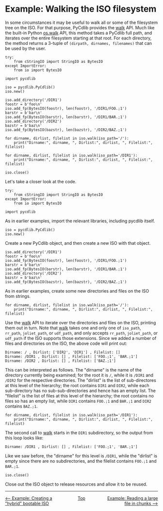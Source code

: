 # Example: Walking the ISO filesystem

In some circumstances it may be useful to walk all or some of the filesystem tree on the ISO.  For that purpose, PyCdlib provides the [walk](pycdlib-api.html#PyCdlib-walk) API.  Much like the built-in Python [os.walk](https://docs.python.org/3.6/library/os.html#os.walk) API, this method takes a PyCdlib full path, and iterates over the entire filesystem starting at that root.  For each directory, the method returns a 3-tuple of `(dirpath, dirnames, filenames)` that can be used by the user.

```
try:
    from cStringIO import StringIO as BytesIO
except ImportError:
    from io import BytesIO

import pycdlib

iso = pycdlib.PyCdlib()
iso.new()

iso.add_directory('/DIR1')
foostr = b'foo\n'
iso.add_fp(BytesIO(foostr), len(foostr), '/DIR1/FOO.;1')
barstr = b'bar\n'
iso.add_fp(BytesIO(barstr), len(barstr), '/DIR1/BAR.;1')
iso.add_directory('/DIR2')
bazstr = b'baz\n'
iso.add_fp(BytesIO(bazstr), len(bazstr), '/DIR2/BAZ.;1')

for dirname, dirlist, filelist in iso.walk(iso_path='/'):
    print("Dirname:", dirname, ", Dirlist:", dirlist, ", Filelist:", filelist)

for dirname, dirlist, filelist in iso.walk(iso_path='/DIR1'):
    print("Dirname:", dirname, ", Dirlist:", dirlist, ", Filelist:", filelist)

iso.close()
```

Let's take a closer look at the code.

```
try:
    from cStringIO import StringIO as BytesIO
except ImportError:
    from io import BytesIO

import pycdlib
```

As in earlier examples, import the relevant libraries, including pycdlib itself.

```
iso = pycdlib.PyCdlib()
iso.new()
```

Create a new PyCdlib object, and then create a new ISO with that object.

```
iso.add_directory('/DIR1')
foostr = b'foo\n'
iso.add_fp(BytesIO(foostr), len(foostr), '/DIR1/FOO.;1')
barstr = b'bar\n'
iso.add_fp(BytesIO(barstr), len(barstr), '/DIR1/BAR.;1')
iso.add_directory('/DIR2')
bazstr = b'baz\n'
iso.add_fp(BytesIO(bazstr), len(bazstr), '/DIR2/BAZ.;1')
```

As in earlier examples, create some new directories and files on the ISO from strings.

```
for dirname, dirlist, filelist in iso.walk(iso_path='/'):
    print("Dirname:", dirname, ", Dirlist:", dirlist, ", Filelist:", filelist)
```

Use the [walk](pycdlib-api.html#PyCdlib-walk) API to iterate over the directories and files on the ISO, printing them out in turn.  Note that [walk](pycdlib-api.html#PyCdlib-walk) takes one and only one of `iso_path`, `rr_path`, `joliet_path`, or `udf_path`, and only accepts `rr_path`, `joliet_path`, or `udf_path` if the ISO supports those extensions.  Since we added a number of files and directories on the ISO, the above code will print out:

```
Dirname: / , Dirlist: ['DIR2', 'DIR1'] , Filelist: []
Dirname: /DIR1 , Dirlist: [] , Filelist: ['FOO.;1', 'BAR.;1']
Dirname: /DIR2 , Dirlist: [] , Filelist: ['BAZ.;1']
```

This can be interpreted as follows.  The "dirname" is the name of the directory currently being examined; for the root it is `/`, while it is `/DIR1` and `/DIR2` for the respective directories.  The "dirlist" is the list of sub-directores at this level of the hierarchy; the root contains `DIR1` and `DIR2`, while each sub-directory has no sub-sub-directories and hence has an empty list.  The "filelist" is the list of files at this level of the hierarchy; the root contains no files so has an empty list, while `DIR1` contains `FOO.;1` and `BAR.;1` and `DIR2` contains `BAZ.;1`.

```
for dirname, dirlist, filelist in iso.walk(iso_path='/DIR1'):
    print("Dirname:", dirname, ", Dirlist:", dirlist, ", Filelist:", filelist)
```

The second call to [walk](pycdlib-api.html#PyCdlib-walk) starts in the `DIR1` subdirectory, so the output from this loop looks like:

```
Dirname: /DIR1 , Dirlist: [] , Filelist: ['FOO.;1', 'BAR.;1']
```

Like we saw before, the "dirname" for this level is `/DIR1`, while the "dirlist" is empty since there are no subdirectories, and the filelist contains `FOO.;1` and `BAR.;1`.

```
iso.close()
```

Close out the ISO object to release resources and allow it to be reused.

---

<div style="width: 100%; display: table;">
  <div style="display: table-row;">
    <div style="width: 33%; display: table-cell; text-align: left;">
      <a href="example-creating-hybrid-bootable-iso.html"><-- Example: Creating a "hybrid" bootable ISO</a>
    </div>
    <div style="width: 33%; display: table-cell; text-align: center;">
      <a href="https://clalancette.github.io/gh-page-tester/">Top</a>
    </div>
    <div style="width: 33%; display: table-cell; text-align: right;">
      <a href="example-reading-file-in-chunks.html">Example: Reading a large file in chunks --></a>
    </div>
</div>
